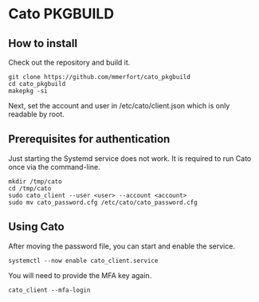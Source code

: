 # Cato PKGBUILD

## How to install

Check out the repository and build it.

```shell
git clone https://github.com/mmerfort/cato_pkgbuild
cd cato_pkgbuild
makepkg -si
```

Next, set the account and user in /etc/cato/client.json which is only readable by root.

## Prerequisites for authentication

Just starting the Systemd service does not work. It is required to run Cato once via the command-line.

```
mkdir /tmp/cato
cd /tmp/cato
sudo cato_client --user <user> --account <account>
sudo mv cato_password.cfg /etc/cato/cato_password.cfg
```

## Using Cato

After moving the password file, you can start and enable the service.

```
systemctl --now enable cato_client.service
```

You will need to provide the MFA key again.

```
cato_client --mfa-login
```
